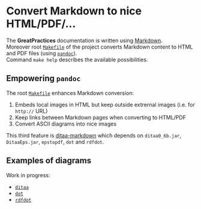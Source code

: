 Convert Markdown to nice HTML/PDF/...
=====================================

The **GreatPractices** documentation is written using [Markdown].  
Moreover root [`Makefile`] of the project converts Markdown content to HTML and PDF files (using [`pandoc`]).  
Command `make help` describes the available possibilities.

Empowering `pandoc`
-------------------

The root [`Makefile`] enhances Markdown conversion:

1. Embeds local images in HTML but keep outside extrernal images (i.e. for `http://` URL)
2. Keep links between Markdown pages when converting to HTML/PDF
3. Convert ASCII diagrams into nice images

This third feature is [ditaa-markdown] which depends on `ditaa0_6b.jar`, `DitaaEps.jar`, `epstopdf`, `dot` and `rdfdot`.

Examples of diagrams
--------------------

Work in progress:

* [`ditaa`]
* [`dot`]
* [`rdfdot`]

[Markdown]:       https://en.wikipedia.org/wiki/Markdown "Simple and popular markup language"
[`pandoc`]:       https://en.wikipedia.org/wiki/Pandoc   "a universal document converter"
[ditaa-markdown]: https://github.com/nichtich/ditaa-markdown "Perl script: mddia"

[`Makefile`]: ../Makefile
[`ditaa`]:    ./ditaa.md
[`dot`]:      ./dot.md
[`rdfdot`]:   ./rdfdot.md
